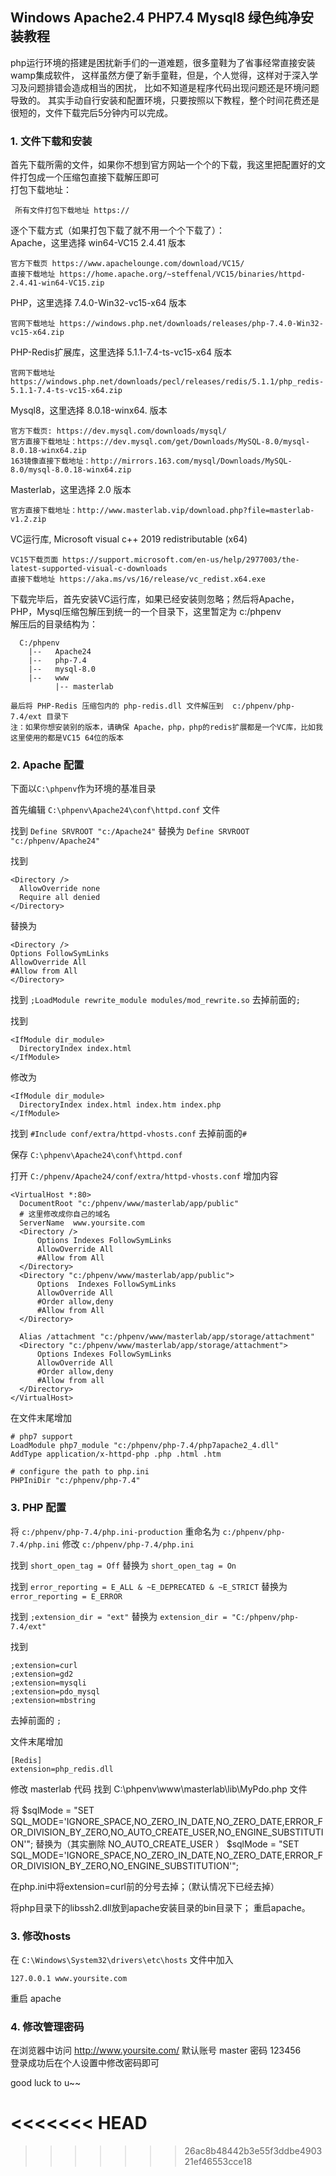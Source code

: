 

## Windows Apache2.4 PHP7.4 Mysql8 绿色纯净安装教程

 php运行环境的搭建是困扰新手们的一道难题，很多童鞋为了省事经常直接安装wamp集成软件， 
 这样虽然方便了新手童鞋，但是，个人觉得，这样对于深入学习及问题排错会造成相当的困扰，
 比如不知道是程序代码出现问题还是环境问题导致的。
 其实手动自行安装和配置环境，只要按照以下教程，整个时间花费还是很短的，文件下载完后5分钟内可以完成。
 

### 1. 文件下载和安装  
  首先下载所需的文件，如果你不想到官方网站一个个的下载，我这里把配置好的文件打包成一个压缩包直接下载解压即可   
  打包下载地址： 
   ```text
    所有文件打包下载地址 https://
   ```
    
  逐个下载方式（如果打包下载了就不用一个个下载了）：  
  Apache，这里选择 win64-VC15 2.4.41 版本
  ```text
  官方下载页 https://www.apachelounge.com/download/VC15/
  直接下载地址 https://home.apache.org/~steffenal/VC15/binaries/httpd-2.4.41-win64-VC15.zip
  ```

  PHP，这里选择 7.4.0-Win32-vc15-x64 版本
  ```text
  官网下载地址 https://windows.php.net/downloads/releases/php-7.4.0-Win32-vc15-x64.zip
  ```

  PHP-Redis扩展库，这里选择 5.1.1-7.4-ts-vc15-x64 版本
  ```text
  官网下载地址 https://windows.php.net/downloads/pecl/releases/redis/5.1.1/php_redis-5.1.1-7.4-ts-vc15-x64.zip
  ```
  Mysql8，这里选择 8.0.18-winx64. 版本
  ```text
  官方下载页: https://dev.mysql.com/downloads/mysql/
  官方直接下载地址：https://dev.mysql.com/get/Downloads/MySQL-8.0/mysql-8.0.18-winx64.zip 
  163镜像直接下载地址：http://mirrors.163.com/mysql/Downloads/MySQL-8.0/mysql-8.0.18-winx64.zip
  ```
  Masterlab，这里选择 2.0 版本
  ```text
  官方直接下载地址：http://www.masterlab.vip/download.php?file=masterlab-v1.2.zip 
  ```
 

  VC运行库, Microsoft visual c++ 2019 redistributable (x64) 
  ```text
  VC15下载页面 https://support.microsoft.com/en-us/help/2977003/the-latest-supported-visual-c-downloads
  直接下载地址 https://aka.ms/vs/16/release/vc_redist.x64.exe 
  ```  
   
   下载完毕后，首先安装VC运行库，如果已经安装则忽略；然后将Apache，PHP，Mysql压缩包解压到统一的一个目录下，这里暂定为  c:/phpenv  
    解压后的目录结构为：
  ```text
    C:/phpenv            
      |--   Apache24   
      |--   php-7.4    
      |--   mysql-8.0 
      |--   www
            |-- masterlab
```
    最后将 PHP-Redis 压缩包内的 php-redis.dll 文件解压到  c:/phpenv/php-7.4/ext 目录下  
    注：如果你想安装别的版本，请确保 Apache，php，php的redis扩展都是一个VC库，比如我这里使用的都是VC15 64位的版本

### 2. Apache 配置
下面以`C:\phpenv`作为环境的基准目录  

首先编辑 `C:\phpenv\Apache24\conf\httpd.conf` 文件

找到
`Define SRVROOT "c:/Apache24"`
替换为
`Define SRVROOT "c:/phpenv/Apache24"`

找到
  ```text
<Directory />
    AllowOverride none
    Require all denied
</Directory>
```
替换为
  ```text
<Directory />
  Options FollowSymLinks
  AllowOverride All
  #Allow from All
</Directory>
```

找到
`;LoadModule rewrite_module modules/mod_rewrite.so`
去掉前面的`;`


找到
  ```text
<IfModule dir_module>
    DirectoryIndex index.html
</IfModule>
```
修改为
  ```text
<IfModule dir_module>
    DirectoryIndex index.html index.htm index.php
</IfModule>
```

找到
`#Include conf/extra/httpd-vhosts.conf`
去掉前面的`#`
 
保存 `C:\phpenv\Apache24\conf\httpd.conf`


打开 `C:/phpenv/Apache24/conf/extra/httpd-vhosts.conf`
增加内容
  ```text
  <VirtualHost *:80>
    DocumentRoot "c:/phpenv/www/masterlab/app/public"
    # 这里修改成你自己的域名
    ServerName  www.yoursite.com
    <Directory />
        Options Indexes FollowSymLinks
        AllowOverride All
        #Allow from All
    </Directory>
    <Directory "c:/phpenv/www/masterlab/app/public">
        Options  Indexes FollowSymLinks
        AllowOverride All
        #Order allow,deny
        #Allow from All
    </Directory>

    Alias /attachment "c:/phpenv/www/masterlab/app/storage/attachment"
    <Directory "c:/phpenv/www/masterlab/app/storage/attachment">
        Options Indexes FollowSymLinks
        AllowOverride All
        #Order allow,deny
        #Allow from all
    </Directory>
  </VirtualHost>
```
在文件末尾增加
  ```text
# php7 support
LoadModule php7_module "c:/phpenv/php-7.4/php7apache2_4.dll"
AddType application/x-httpd-php .php .html .htm

# configure the path to php.ini
PHPIniDir "c:/phpenv/php-7.4"
```

### 3. PHP 配置

将 `c:/phpenv/php-7.4/php.ini-production` 重命名为 `c:/phpenv/php-7.4/php.ini`
修改 `c:/phpenv/php-7.4/php.ini` 

找到
`short_open_tag = Off`
替换为
`short_open_tag = On`

找到
`error_reporting = E_ALL & ~E_DEPRECATED & ~E_STRICT`
替换为
`error_reporting = E_ERROR`

找到
`;extension_dir = "ext"`
替换为
`extension_dir = "C:/phpenv/php-7.4/ext"`

找到
  ```text
;extension=curl
;extension=gd2
;extension=mysqli
;extension=pdo_mysql
;extension=mbstring
```
去掉前面的 `;`


文件末尾增加
  ```text
[Redis]
extension=php_redis.dll
```



修改 masterlab 代码
找到 C:\phpenv\www\masterlab\lib\MyPdo.php 文件

将 $sqlMode = "SET SQL_MODE='IGNORE_SPACE,NO_ZERO_IN_DATE,NO_ZERO_DATE,ERROR_FOR_DIVISION_BY_ZERO,NO_AUTO_CREATE_USER,NO_ENGINE_SUBSTITUTION'";
替换为（其实删除 NO_AUTO_CREATE_USER ）
$sqlMode = "SET SQL_MODE='IGNORE_SPACE,NO_ZERO_IN_DATE,NO_ZERO_DATE,ERROR_FOR_DIVISION_BY_ZERO,NO_ENGINE_SUBSTITUTION'";


在php.ini中将extension=curl前的分号去掉；（默认情况下已经去掉）

将php目录下的libssh2.dll放到apache安装目录的bin目录下；
重启apache。



### 3. 修改hosts
在 `C:\Windows\System32\drivers\etc\hosts` 文件中加入
```text
127.0.0.1 www.yoursite.com
```
重启 apache

### 4. 修改管理密码
在浏览器中访问 http://www.yoursite.com/ 默认账号 master 密码 123456   
登录成功后在个人设置中修改密码即可  

good luck to u~~  


 
 

<<<<<<< HEAD
=======

>>>>>>> 26ac8b48442b3e55f3ddbe490321ef46553cce18

